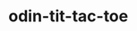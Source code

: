 # odin-tit-tac-toe

<!-- To Do -->
<!-- game grid -->
<!-- display grid -->
<!-- players turns -->
<!-- check lines after each placement -->
<!-- Play again -->
<!-- change methods to private -->
